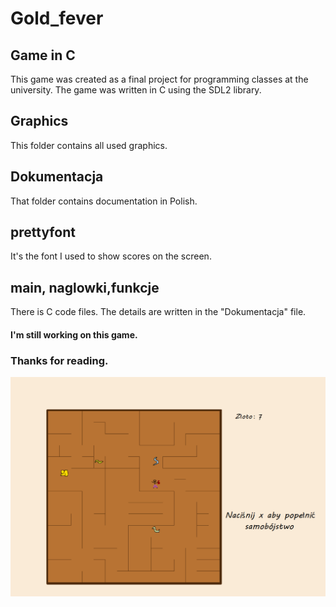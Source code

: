 # Gold_fever
## Game in C

This game was created as a final project for programming classes at the university.
The game was written in C using the SDL2 library.

## Graphics

This folder contains all used graphics.

## Dokumentacja

That folder contains documentation in Polish.

## prettyfont

It's the font I used to show scores on the screen.

## main, naglowki,funkcje

There is C code files.
The details are written in the "Dokumentacja" file.
#### I'm still working on this game.
### Thanks for reading.

![Screenshot](Graphics/gameplay.png)



